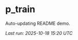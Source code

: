 # p_train

Auto-updating README demo.

<!--START_SECTION:status-->
_Last run: 2025-10-18 15:20 UTC_
<!--END_SECTION:status-->













































































































































































































































































































































































































































































































































































































































































































































































































































































































































































































































































































































































































































































































